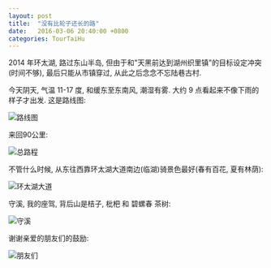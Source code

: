 ```yaml
---
layout: post
title:  "没有比轮子还长的路"
date:   2016-03-06 20:40:00 +0800
categories: TourTaiHu
---
```


2014 年环太湖, 路过东山半岛, 但由于和"天黑前达到湖州织里镇"的目标设定冲突(时间不够), 最后只能从市镇穿过, 从此之后念念不忘陆巷古村.

今天阴天, 气温 11-17 度, 和缓东至东南风, 潮湿有雾. 大约 9 点看起来不像下雨的样子才出发. 这是路线图:

![路线图](/assets/images/tour_taihu_dongshan_map.png)

来回90公里:

![总路程](/assets/images/tour_taihu_dongshan_data.png)

不管什么时候, 从东往西靠环太湖大道南边(临湖)骑景色最好(春有百花, 夏有林荫):

![环太湖大道](/assets/images/tour_taihu_dongshan_huanhuroad.jpg)

守溪, 我的座驾, 背后山是桔子, 枇杷 和 碧螺春 茶树:

![守溪](/assets/images/tour_taihu_dongshan_shouxi.jpg)

谢谢亲爱的朋友们的鼓励:

![朋友们](/assets/images/tour_taihu_dongshan_friend.png)
